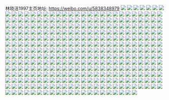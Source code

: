 林晓洁1997主页地址: https://weibo.com/u/5838348979 
![](https://wx4.sinaimg.cn/mw2000/006n77h1ly1h85o6795gtj30u00vz45w.jpg) 
![](https://wx4.sinaimg.cn/mw2000/006n77h1ly1h85o67ve80j30u01407da.jpg) 
![](https://wx4.sinaimg.cn/mw2000/006n77h1ly1h85o68alyhj30u0140agu.jpg) 
![](https://wx4.sinaimg.cn/mw2000/006n77h1ly1h83u1bdpi6j30n01dsjvz.jpg) 
![](https://wx4.sinaimg.cn/mw2000/006n77h1ly1h83u1aug80j30n01dsdig.jpg) 
![](https://wx4.sinaimg.cn/mw2000/006n77h1ly1h802wdugf6j30u0140qa6.jpg) 
![](https://wx4.sinaimg.cn/mw2000/006n77h1ly1h7pwjdmkadj32c02c0u0y.jpg) 
![](https://wx4.sinaimg.cn/mw2000/006n77h1ly1h7pwjidq2sj33402c0qv7.jpg) 
![](https://wx4.sinaimg.cn/mw2000/006n77h1ly1h7pwj94yv9j31gi1pk7wh.jpg) 
![](https://wx4.sinaimg.cn/mw2000/006n77h1ly1h7prunkjx3j30u012fjxw.jpg) 
![](https://wx4.sinaimg.cn/mw2000/006n77h1ly1h7nke4pj74j30u0140alu.jpg) 
![](https://wx4.sinaimg.cn/mw2000/006n77h1ly1h7nkex3tjxj30tu13utdg.jpg) 
![](https://wx4.sinaimg.cn/mw2000/006n77h1ly1h7hr93wr5rj30u0140dnt.jpg) 
![](https://wx4.sinaimg.cn/mw2000/006n77h1ly1h7hr93p2s7j30u0141ae8.jpg) 
![](https://wx4.sinaimg.cn/mw2000/006n77h1ly1h7ec7q1nzrj313u0tute4.jpg) 
![](https://wx4.sinaimg.cn/mw2000/006n77h1ly1h77x6l23ogj30n00rg403.jpg) 
![](https://wx4.sinaimg.cn/mw2000/006n77h1ly1h77ahts3woj31400u0ahz.jpg) 
![](https://wx4.sinaimg.cn/mw2000/006n77h1ly1h77ahv8x4jj30u01hcn09.jpg) 
![](https://wx4.sinaimg.cn/mw2000/006n77h1ly1h70egj42iwj30mv0li404.jpg) 
![](https://wx4.sinaimg.cn/mw2000/006n77h1ly1h6yu2cryqhj30n009lglx.jpg) 
![](https://wx4.sinaimg.cn/mw2000/006n77h1ly1h6yu2chl1kj30mv0limxi.jpg) 
![](https://wx4.sinaimg.cn/mw2000/006n77h1ly1h6x3e4rcttj30n01ds415.jpg) 
![](https://wx4.sinaimg.cn/mw2000/006n77h1ly1h6x3e503wxj30p518o789.jpg) 
![](https://wx4.sinaimg.cn/mw2000/006n77h1ly1h6ugvaihf4j31400u0acf.jpg) 
![](https://wx4.sinaimg.cn/mw2000/006n77h1ly1h6ugvbdrr4j30u01hc12t.jpg) 
![](https://wx4.sinaimg.cn/mw2000/006n77h1ly1h6ugv8ub5pj31hc0u043a.jpg) 
![](https://wx4.sinaimg.cn/mw2000/006n77h1ly1h6ntjl0eklj30u01hcgtn.jpg) 
![](https://wx4.sinaimg.cn/mw2000/006n77h1ly1h6ntjktdcvj31hc0u0te4.jpg) 
![](https://wx4.sinaimg.cn/mw2000/006n77h1ly1h6ntjlp3v6j30u01hc49h.jpg) 
![](https://wx4.sinaimg.cn/mw2000/006n77h1ly1h63el88tgzj30n01ds778.jpg) 
![](https://wx4.sinaimg.cn/mw2000/006n77h1ly1h63ela8wsuj30n01dsgpa.jpg) 
![](https://wx4.sinaimg.cn/mw2000/006n77h1ly1h63el5tgioj30n01dsq7a.jpg) 
![](https://wx4.sinaimg.cn/mw2000/006n77h1ly1h5tokc1yhvj30u01400y1.jpg) 
![](https://wx4.sinaimg.cn/mw2000/006n77h1ly1h5tokeheszj30u01is111.jpg) 
![](https://wx4.sinaimg.cn/mw2000/006n77h1ly1h50elz0erzj30n01dsq54.jpg) 
![](https://wx4.sinaimg.cn/mw2000/006n77h1ly1h50emi1ll0j30mi0mv40w.jpg) 
![](https://wx4.sinaimg.cn/mw2000/006n77h1ly1h4xa3vzxg7j30u013wq9j.jpg) 
![](https://wx4.sinaimg.cn/mw2000/006n77h1ly1h4xa3wsforj30u0140wl4.jpg) 
![](https://wx4.sinaimg.cn/mw2000/006n77h1ly1h4xa3x7gpaj30k50zutai.jpg) 
![](https://wx4.sinaimg.cn/mw2000/006n77h1ly1h4w4ctk3myj30n01ds77c.jpg) 
![](https://wx4.sinaimg.cn/mw2000/006n77h1ly1h4qavbayisj31410u0486.jpg) 
![](https://wx4.sinaimg.cn/mw2000/006n77h1ly1h4jitt0qcgj30u01han85.jpg) 
![](https://wx4.sinaimg.cn/mw2000/006n77h1ly1h43c7ftmz0j30g60hy76b.jpg) 
![](https://wx4.sinaimg.cn/mw2000/006n77h1ly1h3ype2ultxj30n01dswhc.jpg) 
![](https://wx4.sinaimg.cn/mw2000/006n77h1ly1h3ype2ml3hj30u00unjvl.jpg) 
![](https://wx4.sinaimg.cn/mw2000/006n77h1ly1h3ypgkarcfj30n01ds0vi.jpg) 
![](https://wx4.sinaimg.cn/mw2000/006n77h1ly1h3weiz2lrsj30u014011c.jpg) 
![](https://wx4.sinaimg.cn/mw2000/006n77h1ly1h3rrvrgjtdj30mi0hg41j.jpg) 
![](https://wx4.sinaimg.cn/mw2000/006n77h1ly1h3q8540wysj30n00ma43w.jpg) 
![](https://wx4.sinaimg.cn/mw2000/006n77h1ly1h3q854jzswj30n00fgtcm.jpg) 
![](https://wx4.sinaimg.cn/mw2000/006n77h1ly1h3jqrzsc9sj30se0owte2.jpg) 
![](https://wx4.sinaimg.cn/mw2000/006n77h1ly1h3he2dx64tj30qy1by7by.jpg) 
![](https://wx4.sinaimg.cn/mw2000/006n77h1ly1h3he2c61naj30u01hctja.jpg) 
![](https://wx4.sinaimg.cn/mw2000/006n77h1ly1h3dm9r4m16j30u019047v.jpg) 
![](https://wx4.sinaimg.cn/mw2000/006n77h1ly1h3cblz4zggj30n01dstfd.jpg) 
![](https://wx4.sinaimg.cn/mw2000/006n77h1ly1h3au05cv4jj30sw1fcjww.jpg) 
![](https://wx4.sinaimg.cn/mw2000/006n77h1ly1h37ohmmq7wj30u0140aha.jpg) 
![](https://wx4.sinaimg.cn/mw2000/006n77h1ly1h34k6iwm22j30m00luwfp.jpg) 
![](https://wx4.sinaimg.cn/mw2000/006n77h1ly1h2w44yi6m7j321p21p7wh.jpg) 
![](https://wx4.sinaimg.cn/mw2000/006n77h1ly1h2gxo0nbbhj30u018y46t.jpg) 
![](https://wx4.sinaimg.cn/mw2000/006n77h1ly1h2f8r3alc0j31400u0tfg.jpg) 
![](https://wx4.sinaimg.cn/mw2000/006n77h1ly1h2dysaka6hj30tu13u45u.jpg) 
![](https://wx4.sinaimg.cn/mw2000/006n77h1ly1h2cvrsymxtj30n01dsdla.jpg) 
![](https://wx4.sinaimg.cn/mw2000/006n77h1ly1h29fut66ffj30t11fln7f.jpg) 
![](https://wx4.sinaimg.cn/mw2000/006n77h1ly1h29fuu9fp4j30mi0u0gqm.jpg) 
![](https://wx4.sinaimg.cn/mw2000/006n77h1ly1h271apmolvj30u01400zi.jpg) 
![](https://wx4.sinaimg.cn/mw2000/006n77h1ly1h271at5nrdj30n01dstco.jpg) 
![](https://wx4.sinaimg.cn/mw2000/006n77h1ly1h25n0ffdfmj30u0140td5.jpg) 
![](https://wx4.sinaimg.cn/mw2000/006n77h1ly1h21bwex1xej31400u0qaq.jpg) 
![](https://wx4.sinaimg.cn/mw2000/006n77h1ly1h1xutbbml8j30u0140ahb.jpg) 
![](https://wx4.sinaimg.cn/mw2000/006n77h1ly1h1xutbz7n1j30u01hcdmk.jpg) 
![](https://wx4.sinaimg.cn/mw2000/006n77h1ly1h1qyat1342j30pl7psu0x.jpg) 
![](https://wx4.sinaimg.cn/mw2000/006n77h1ly1h1qhjr60ioj30c80br0t2.jpg) 
![](https://wx4.sinaimg.cn/mw2000/006n77h1ly1h1l4p5rbt0j30n01dsqea.jpg) 
![](https://wx4.sinaimg.cn/mw2000/006n77h1ly1h1e7oblmxkj33402c04qq.jpg) 
![](https://wx4.sinaimg.cn/mw2000/006n77h1ly1h1e7oao16vj31p41ti1ht.jpg) 
![](https://wx4.sinaimg.cn/mw2000/006n77h1ly1h1e7od3wilj30u00tmn8f.jpg) 
![](https://wx4.sinaimg.cn/mw2000/006n77h1ly1h1e7oddix3j30gv0gv3yu.jpg) 
![](https://wx4.sinaimg.cn/mw2000/006n77h1ly1h19eucx741j313u0rw7lt.jpg) 
![](https://wx4.sinaimg.cn/mw2000/006n77h1ly1h100ruxco6j30n01dswid.jpg) 
![](https://wx4.sinaimg.cn/mw2000/006n77h1ly1h0xper3vdqj30n01dsjts.jpg) 
![](https://wx4.sinaimg.cn/mw2000/006n77h1ly1h0xpfvinccj30n01ds447.jpg) 
![](https://wx4.sinaimg.cn/mw2000/006n77h1ly1h0ww6csc61j30u00uhq8h.jpg) 
![](https://wx4.sinaimg.cn/mw2000/006n77h1ly1h0ww6qyfxuj30mi0mi42u.jpg) 
![](https://wx4.sinaimg.cn/mw2000/006n77h1ly1h0ww7583dij309807bt8s.jpg) 
![](https://wx4.sinaimg.cn/mw2000/006n77h1ly1h0s49mokojj30p80p8q73.jpg) 
![](https://wx4.sinaimg.cn/mw2000/006n77h1ly1h0s495jf1ij31400u0doo.jpg) 
![](https://wx4.sinaimg.cn/mw2000/006n77h1ly1h0s4c54mzlj30ug0u0tgn.jpg) 
![](https://wx4.sinaimg.cn/mw2000/006n77h1ly1h0s4bdppg0j30of0nun2g.jpg) 
![](https://wx4.sinaimg.cn/mw2000/006n77h1ly1h0s493no02j30tz0migpo.jpg) 
![](https://wx4.sinaimg.cn/mw2000/006n77h1ly1h0s4c62bwfj30wa0i60w3.jpg) 
![](https://wx4.sinaimg.cn/mw2000/006n77h1ly1h0s498y3v7j30gn0fjglo.jpg) 
![](https://wx4.sinaimg.cn/mw2000/006n77h1ly1h0s494ffesj31400u0qaw.jpg) 
![](https://wx4.sinaimg.cn/mw2000/006n77h1ly1h0s4c6s7s0j30n00n0tby.jpg) 
![](https://wx4.sinaimg.cn/mw2000/006n77h1ly1h0o1oa3j9dj30mi0gv0uy.jpg) 
![](https://wx4.sinaimg.cn/mw2000/006n77h1ly1h0nhfm3d30j30su0qodho.jpg) 
![](https://wx4.sinaimg.cn/mw2000/006n77h1ly1h0ewhcil6tj30n01dswo8.jpg) 
![](https://wx4.sinaimg.cn/mw2000/006n77h1ly1h0awhjtivdj30u0140dja.jpg) 
![](https://wx4.sinaimg.cn/mw2000/006n77h1ly1h0a7c3lx27j30m80l1wf8.jpg) 
![](https://wx4.sinaimg.cn/mw2000/006n77h1ly1gzuz6354mij30ro1d6tiv.jpg) 
![](https://wx4.sinaimg.cn/mw2000/006n77h1ly1gzdbtvqarcj32c03401l0.jpg) 
![](https://wx4.sinaimg.cn/mw2000/006n77h1ly1gzdbttxlprj32c03401kz.jpg) 
![](https://wx4.sinaimg.cn/mw2000/006n77h1ly1gzdbuzp3mpj30n01dsqau.jpg) 
![](https://wx4.sinaimg.cn/mw2000/006n77h1ly1gyzbxyz5ukj30u014018y.jpg) 
![](https://wx4.sinaimg.cn/mw2000/006n77h1ly1gyxczvo5daj30n01dsn6l.jpg) 
![](https://wx4.sinaimg.cn/mw2000/006n77h1ly1gyx790r4blj30n01ds0y9.jpg) 
![](https://wx4.sinaimg.cn/mw2000/006n77h1ly1gyrbm6ptc6j30mz0mztd8.jpg) 
![](https://wx4.sinaimg.cn/mw2000/006n77h1ly1gy9whq3jhbj30u012v0z6.jpg) 
![](https://wx4.sinaimg.cn/mw2000/006n77h1ly1gy9wki44ecj30lr0ls763.jpg) 
![](https://wx4.sinaimg.cn/mw2000/006n77h1ly1gy9nom8itgj30u01egdp2.jpg) 
![](https://wx4.sinaimg.cn/mw2000/006n77h1ly1gxzq5v1u0aj30fz0csjsa.jpg) 
![](https://wx4.sinaimg.cn/mw2000/006n77h1ly1gxor5fc987j30n01am4bu.jpg) 
![](https://wx4.sinaimg.cn/mw2000/006n77h1ly1gxlqiq88qzj32c033y1kx.jpg) 
![](https://wx4.sinaimg.cn/mw2000/006n77h1ly1gxlc5tncldj30n01ds77r.jpg) 
![](https://wx4.sinaimg.cn/mw2000/006n77h1ly1gxhzve23uxj30n00mwjsp.jpg) 
![](https://wx4.sinaimg.cn/mw2000/006n77h1ly1gxa9ti9wocj30q215rtqx.jpg) 
![](https://wx4.sinaimg.cn/mw2000/006n77h1ly1gxa9tlxnhcj30vc15sqi1.jpg) 
![](https://wx4.sinaimg.cn/mw2000/006n77h1ly1gxa9tjsfmpj32c0340qv6.jpg) 
![](https://wx4.sinaimg.cn/mw2000/006n77h1ly1gxa9tlen2fj328f2z8kjm.jpg) 
![](https://wx4.sinaimg.cn/mw2000/006n77h1ly1gx4fzuoilpj30n00h543b.jpg) 
![](https://wx4.sinaimg.cn/mw2000/006n77h1ly1gx32lb8vcuj31400u0478.jpg) 
![](https://wx4.sinaimg.cn/mw2000/006n77h1ly1gx32ld0uk6j31400u046u.jpg) 
![](https://wx4.sinaimg.cn/mw2000/006n77h1ly1gx32ldsqgij31400u046n.jpg) 
![](https://wx4.sinaimg.cn/mw2000/006n77h1ly1gx311tw2ifj31400u0dsd.jpg) 
![](https://wx4.sinaimg.cn/mw2000/006n77h1ly1gx311uwsstj31400u0qg9.jpg) 
![](https://wx4.sinaimg.cn/mw2000/006n77h1ly1gwzsm6giyvj32c03407wh.jpg) 
![](https://wx4.sinaimg.cn/mw2000/006n77h1ly1gwtx4689g1j32pn2181kx.jpg) 
![](https://wx4.sinaimg.cn/mw2000/006n77h1ly1gwi93q6synj30u0140agh.jpg) 
![](https://wx4.sinaimg.cn/mw2000/006n77h1ly1gwductp7vxj31400u0wpf.jpg) 
![](https://wx4.sinaimg.cn/mw2000/006n77h1ly1gwdue290a0j30ul0u1n4j.jpg) 
![](https://wx4.sinaimg.cn/mw2000/006n77h1ly1gwaa4eivekj30jm0520te.jpg) 
![](https://wx4.sinaimg.cn/mw2000/006n77h1ly1gvyo6qgqlxj31400u0wp6.jpg) 
![](https://wx4.sinaimg.cn/mw2000/006n77h1ly1gvpc0c2jddj613u0tu47h02.jpg) 
![](https://wx4.sinaimg.cn/mw2000/006n77h1ly1gut5gjgxo1j60mw0n341h02.jpg) 
![](https://wx4.sinaimg.cn/mw2000/006n77h1ly1guoklnlqlaj60tz0mitip02.jpg) 
![](https://wx4.sinaimg.cn/mw2000/006n77h1ly1gugh3xtqyjj613u0tutfs02.jpg) 
![](https://wx4.sinaimg.cn/mw2000/006n77h1ly1gugh3um4kpj60mi0t2tco02.jpg) 
![](https://wx4.sinaimg.cn/mw2000/006n77h1ly1guckrnyzy3j60n00n20v102.jpg) 
![](https://wx4.sinaimg.cn/mw2000/006n77h1ly1gtwaz0x8w6j30l40l4q51.jpg) 
![](https://wx4.sinaimg.cn/mw2000/006n77h1ly1gttsjopddij30n01ds7i5.jpg) 
![](https://wx4.sinaimg.cn/mw2000/006n77h1ly1gtgqrxyu0yj30u01407bn.jpg) 
![](https://wx4.sinaimg.cn/mw2000/006n77h1ly1gtgqs0aulaj30u014044a.jpg) 
![](https://wx4.sinaimg.cn/mw2000/006n77h1ly1gt61kkm68sj315i0u047v.jpg) 
![](https://wx4.sinaimg.cn/mw2000/006n77h1ly1gt61klg3sij30u014013d.jpg) 
![](https://wx4.sinaimg.cn/mw2000/006n77h1ly1gt61km3oofj30u01407ck.jpg) 
![](https://wx4.sinaimg.cn/mw2000/006n77h1ly1gt61kmr3pij30mu10i0zf.jpg) 
![](https://wx4.sinaimg.cn/mw2000/006n77h1ly1gt61lhzrioj30mo07bab0.jpg) 
![](https://wx4.sinaimg.cn/mw2000/006n77h1ly1gt61lgyojkj30qw340tyl.jpg) 
![](https://wx4.sinaimg.cn/mw2000/006n77h1ly1gt29poyfdlj30mt077gma.jpg) 
![](https://wx4.sinaimg.cn/mw2000/006n77h1ly1gsvmhcz5y2j30m00itmze.jpg) 
![](https://wx4.sinaimg.cn/mw2000/006n77h1ly1gsj1j2k87ej32c0340e82.jpg) 
![](https://wx4.sinaimg.cn/mw2000/006n77h1ly1gsiuzfn4nwj315n1k3tzu.jpg) 
![](https://wx4.sinaimg.cn/mw2000/006n77h1ly1gsiuzeyp56j30n00n077c.jpg) 
![](https://wx4.sinaimg.cn/mw2000/006n77h1ly1gshacgwcbmj30n01dsngr.jpg) 
![](https://wx4.sinaimg.cn/mw2000/006n77h1ly1gsdta9ycq1j30n01dsaxw.jpg) 
![](https://wx4.sinaimg.cn/mw2000/006n77h1ly1gsdadio2ggj30mz0i5gou.jpg) 
![](https://wx4.sinaimg.cn/mw2000/006n77h1ly1gsdag7iqplj30ty0mg7wh.jpg) 
![](https://wx4.sinaimg.cn/mw2000/006n77h1ly1gsbjjl2bgfj30mt0tegni.jpg) 
![](https://wx4.sinaimg.cn/mw2000/006n77h1ly1gsbjjlclctj30cz0n3757.jpg) 
![](https://wx4.sinaimg.cn/mw2000/006n77h1ly1gsbjjlkccyj30jk0ir0t8.jpg) 
![](https://wx4.sinaimg.cn/mw2000/006n77h1ly1gsbjjkct03j30j60j6gn8.jpg) 
![](https://wx4.sinaimg.cn/mw2000/006n77h1ly1gs9wcd11hwj32c0340u0x.jpg) 
![](https://wx4.sinaimg.cn/mw2000/006n77h1ly1gs7mau1zljj3280280hdu.jpg) 
![](https://wx4.sinaimg.cn/mw2000/006n77h1ly1gs597ls1j3j31mf2avkjl.jpg) 
![](https://wx4.sinaimg.cn/mw2000/006n77h1ly1gs597knpznj32c0340npe.jpg) 
![](https://wx4.sinaimg.cn/mw2000/006n77h1ly1gs597mqhsjj3294304qv5.jpg) 
![](https://wx4.sinaimg.cn/mw2000/006n77h1ly1gs597n6lp5j30940b4jri.jpg) 
![](https://wx4.sinaimg.cn/mw2000/006n77h1ly1grxro7r3bcj32c03401kz.jpg) 
![](https://wx4.sinaimg.cn/mw2000/006n77h1ly1gruwl85p2oj31o0280qv5.jpg) 
![](https://wx4.sinaimg.cn/mw2000/006n77h1ly1grljxh47x8j30u01407wh.jpg) 
![](https://wx4.sinaimg.cn/mw2000/006n77h1ly1grdkg7axjxj328j2zd7wi.jpg) 
![](https://wx4.sinaimg.cn/mw2000/006n77h1ly1gr9y4okg3yj31400u07eh.jpg) 
![](https://wx4.sinaimg.cn/mw2000/006n77h1ly1gr8felpagxj30u01hctj2.jpg) 
![](https://wx4.sinaimg.cn/mw2000/006n77h1ly1gr30o3m0d2j31y52vmx6p.jpg) 
![](https://wx4.sinaimg.cn/mw2000/006n77h1ly1gqxctw3yrzj328i2zce81.jpg) 
![](https://wx4.sinaimg.cn/mw2000/006n77h1ly1gqrkyq98kij30u00u04qp.jpg) 
![](https://wx4.sinaimg.cn/mw2000/006n77h1ly1gqqai09n8kj32c0340qv6.jpg) 
![](https://wx4.sinaimg.cn/mw2000/006n77h1ly1gqqai0wjoij30mz14ptex.jpg) 
![](https://wx4.sinaimg.cn/mw2000/006n77h1ly1gqgu1h4hszj30n01dsqck.jpg) 
![](https://wx4.sinaimg.cn/mw2000/006n77h1ly1gqg4ih7e2sj31o01o0kjl.jpg) 
![](https://wx4.sinaimg.cn/mw2000/006n77h1ly1gqg4ibczetj32c02c0npe.jpg) 
![](https://wx4.sinaimg.cn/mw2000/006n77h1ly1gqg4icl5l7j32c02c0kjm.jpg) 
![](https://wx4.sinaimg.cn/mw2000/006n77h1ly1gqg4ia1sl1j32m01yi4qp.jpg) 
![](https://wx4.sinaimg.cn/mw2000/006n77h1ly1gqg4ifa25qj32c0340npe.jpg) 
![](https://wx4.sinaimg.cn/mw2000/006n77h1ly1gqg4i98xbjj322o1tancx.jpg) 
![](https://wx4.sinaimg.cn/mw2000/006n77h1ly1gpvpih3amqj32c0340x6q.jpg) 
![](https://wx4.sinaimg.cn/mw2000/006n77h1ly1gp49ydi438j30n01dsnpd.jpg) 
![](https://wx4.sinaimg.cn/mw2000/006n77h1ly1gon3wqedkoj30u0140tno.jpg) 
![](https://wx4.sinaimg.cn/mw2000/006n77h1ly1gojt226dy1j30n01dse21.jpg) 
![](https://wx4.sinaimg.cn/mw2000/006n77h1ly1go3lslvgh2j30mz0h3n01.jpg) 
![](https://wx4.sinaimg.cn/mw2000/006n77h1ly1gn5s8rdjaoj30u0140qh8.jpg) 
![](https://wx4.sinaimg.cn/mw2000/006n77h1ly1gn2icq60rcj30hq0hqgmv.jpg) 
![](https://wx4.sinaimg.cn/mw2000/006n77h1ly1gn2icpw0drj30hq0hqwfj.jpg) 
![](https://wx4.sinaimg.cn/mw2000/006n77h1ly1gn2icqdfngj30hq0hq0tr.jpg) 
![](https://wx4.sinaimg.cn/mw2000/006n77h1ly1gn2icqlyv8j30eo0en0tp.jpg) 
![](https://wx4.sinaimg.cn/mw2000/006n77h1ly1gmwvyz1cwej306o06ower.jpg) 
![](https://wx4.sinaimg.cn/mw2000/006n77h1ly1gm3y55bcgtj32c0340npd.jpg) 
![](https://wx4.sinaimg.cn/mw2000/006n77h1ly1glzb8nv3r5j32c0340txa.jpg) 
![](https://wx4.sinaimg.cn/mw2000/006n77h1ly1glswqd85p5j30n01ds7wc.jpg) 
![](https://wx4.sinaimg.cn/mw2000/006n77h1ly1glqxbk8tdsj315s0vc1d2.jpg) 
![](https://wx4.sinaimg.cn/mw2000/006n77h1ly1glqxbjynflj30mb0ldgpb.jpg) 
![](https://wx4.sinaimg.cn/mw2000/006n77h1ly1glhr069abej32c0340e83.jpg) 
![](https://wx4.sinaimg.cn/mw2000/006n77h1ly1glhr07lfk6j32c0340hdv.jpg) 
![](https://wx4.sinaimg.cn/mw2000/006n77h1ly1gl8ijo3dlvj30u00mijxx.jpg) 
![](https://wx4.sinaimg.cn/mw2000/006n77h1ly1gl8ijo8hhtj30u00mi0yt.jpg) 
![](https://wx4.sinaimg.cn/mw2000/006n77h1ly1gl8ijogof5j313u0tvqbd.jpg) 
![](https://wx4.sinaimg.cn/mw2000/006n77h1ly1gl8ijnc77lj30mi0gv4gn.jpg) 
![](https://wx4.sinaimg.cn/mw2000/006n77h1ly1gkzlc1srifj30m80mf44u.jpg) 
![](https://wx4.sinaimg.cn/mw2000/006n77h1ly1gkzlc15mjoj33402c07wi.jpg) 
![](https://wx4.sinaimg.cn/mw2000/006n77h1ly1gkzlc2mcsxj33402c0b2a.jpg) 
![](https://wx4.sinaimg.cn/mw2000/006n77h1ly1gkzlc3libjj31400u01ky.jpg) 
![](https://wx4.sinaimg.cn/mw2000/006n77h1ly1gkmr11cbz8j31rz2d7qj3.jpg) 
![](https://wx4.sinaimg.cn/mw2000/006n77h1ly1gkgsmrf6wrj32c0340qv5.jpg) 
![](https://wx4.sinaimg.cn/mw2000/006n77h1ly1gkgsmsi6uaj32c0340x6r.jpg) 
![](https://wx4.sinaimg.cn/mw2000/006n77h1ly1gkgsmql30hj33402c04qs.jpg) 
![](https://wx4.sinaimg.cn/mw2000/006n77h1ly1gkfp7fmkphj31k02c0e81.jpg) 
![](https://wx4.sinaimg.cn/mw2000/006n77h1ly1gkequ76dxjj322o33zb2a.jpg) 
![](https://wx4.sinaimg.cn/mw2000/006n77h1ly1gkb0otsho5j32c0340x6r.jpg) 
![](https://wx4.sinaimg.cn/mw2000/006n77h1ly1gkb0osr7c1j31xz33ze84.jpg) 
![](https://wx4.sinaimg.cn/mw2000/006n77h1ly1gk1gsnhbrkj32c0340npe.jpg) 
![](https://wx4.sinaimg.cn/mw2000/006n77h1ly1gjx8ixm60hj30u012unij.jpg) 
![](https://wx4.sinaimg.cn/mw2000/006n77h1ly1gjsontq7vkj311524ats5.jpg) 
![](https://wx4.sinaimg.cn/mw2000/006n77h1ly1gjkha6ng03j30n01dsn8h.jpg) 
![](https://wx4.sinaimg.cn/mw2000/006n77h1ly1gjkha7hjykj30n01ds15m.jpg) 
![](https://wx4.sinaimg.cn/mw2000/006n77h1ly1gj6pyztmfxj31eh2cr1fp.jpg) 
![](https://wx4.sinaimg.cn/mw2000/006n77h1ly1gj5m33729tj32c0340kjm.jpg) 
![](https://wx4.sinaimg.cn/mw2000/006n77h1ly1gj5m35no2ej317r2dse81.jpg) 
![](https://wx4.sinaimg.cn/mw2000/006n77h1ly1gj5m37ti62j31zb2djx6p.jpg) 
![](https://wx4.sinaimg.cn/mw2000/006n77h1ly1gj5m395kqaj30n01ds49j.jpg) 
![](https://wx4.sinaimg.cn/mw2000/006n77h1ly1giw9m1nisaj325225uhdt.jpg) 
![](https://wx4.sinaimg.cn/mw2000/006n77h1ly1gisfjwup4gj31hc0ppe81.jpg) 
![](https://wx4.sinaimg.cn/mw2000/006n77h1ly1gil9i6htghj32c0340e82.jpg) 
![](https://wx4.sinaimg.cn/mw2000/006n77h1ly1gihap0az8vj30n00uo4nj.jpg) 
![](https://wx4.sinaimg.cn/mw2000/006n77h1ly1gidsnlctj8j30ru15r1j6.jpg) 
![](https://wx4.sinaimg.cn/mw2000/006n77h1ly1gi9uv45opaj32c0340e83.jpg) 
![](https://wx4.sinaimg.cn/mw2000/006n77h1ly1gi6a8290lzj31400u0qv5.jpg) 
![](https://wx4.sinaimg.cn/mw2000/006n77h1ly1gi6a82yk3hj33402c0kjl.jpg) 
![](https://wx4.sinaimg.cn/mw2000/006n77h1ly1gi6a8n8ki1j30u00y81kx.jpg) 
![](https://wx4.sinaimg.cn/mw2000/006n77h1ly1gi4njktjf2j32c03401kx.jpg) 
![](https://wx4.sinaimg.cn/mw2000/006n77h1ly1ghypxv7903j30mi0u0nid.jpg) 
![](https://wx4.sinaimg.cn/mw2000/006n77h1ly1ghxl81vj1vj32c0340e82.jpg) 
![](https://wx4.sinaimg.cn/mw2000/006n77h1ly1ghxl82ueaej32c03407wj.jpg) 
![](https://wx4.sinaimg.cn/mw2000/006n77h1ly1ghtmzsiwinj32801o0npd.jpg) 
![](https://wx4.sinaimg.cn/mw2000/006n77h1ly1ghtmzs6s52j315s0vcwus.jpg) 
![](https://wx4.sinaimg.cn/mw2000/006n77h1ly1ghtmyu2seqj32c0340kjm.jpg) 
![](https://wx4.sinaimg.cn/mw2000/006n77h1ly1ghtmyainijj30wj0wjk4f.jpg) 
![](https://wx4.sinaimg.cn/mw2000/006n77h1ly1ght1gllesaj32z828gkjm.jpg) 
![](https://wx4.sinaimg.cn/mw2000/006n77h1ly1ght1gmniw3j32zo28r1kz.jpg) 
![](https://wx4.sinaimg.cn/mw2000/006n77h1ly1ght1gkiworj32p620xkjm.jpg) 
![](https://wx4.sinaimg.cn/mw2000/006n77h1ly1ght1gn8vg1j30dw0dwt9w.jpg) 
![](https://wx4.sinaimg.cn/mw2000/006n77h1ly1ghoe5r1m9tj33402c04qp.jpg) 
![](https://wx4.sinaimg.cn/mw2000/006n77h1ly1ghoe5rzjjjj30mi0s17ii.jpg) 
![](https://wx4.sinaimg.cn/mw2000/006n77h1ly1ghimjteei8j30n018tdtx.jpg) 
![](https://wx4.sinaimg.cn/mw2000/006n77h1ly1ghhjg2axg5j30jq0ibtas.jpg) 
![](https://wx4.sinaimg.cn/mw2000/006n77h1ly1gh2d4y7ycjj30n01dsazu.jpg) 
![](https://wx4.sinaimg.cn/mw2000/006n77h1ly1gh2d4t79fej30uq0u0the.jpg) 
![](https://wx4.sinaimg.cn/mw2000/006n77h1ly1gh2d51mtnej30n01dstgw.jpg) 
![](https://wx4.sinaimg.cn/mw2000/006n77h1ly1gh2d7sivw2j30n01ds1kx.jpg) 
![](https://wx4.sinaimg.cn/mw2000/006n77h1ly1ggwg9gbh26j32c0340e82.jpg) 
![](https://wx4.sinaimg.cn/mw2000/006n77h1ly1ggwg9eqersj32c0340x6q.jpg) 
![](https://wx4.sinaimg.cn/mw2000/006n77h1ly1ggpknw0ux9j30n01dsduf.jpg) 
![](https://wx4.sinaimg.cn/mw2000/006n77h1ly1ggpknvgp9qj31yb3404qr.jpg) 
![](https://wx4.sinaimg.cn/mw2000/006n77h1ly1ggh2p9p2mkj30n01dsao2.jpg) 
![](https://wx4.sinaimg.cn/mw2000/006n77h1ly1gge0dgk5icj30j60eedi9.jpg) 
![](https://wx4.sinaimg.cn/mw2000/006n77h1ly1ggbszlnnigj30n014zwpx.jpg) 
![](https://wx4.sinaimg.cn/mw2000/006n77h1ly1gg3l4duh4gj31ds0n0dlh.jpg) 
![](https://wx4.sinaimg.cn/mw2000/006n77h1ly1gg3l4e3836j30mi0u0dk7.jpg) 
![](https://wx4.sinaimg.cn/mw2000/006n77h1ly1gg3l4ebi79j313u0tutgc.jpg) 
![](https://wx4.sinaimg.cn/mw2000/006n77h1ly1gg3l4dlx7zj30j60dy0uj.jpg) 
![](https://wx4.sinaimg.cn/mw2000/006n77h1ly1gg019zqz4xj30vc15stts.jpg) 
![](https://wx4.sinaimg.cn/mw2000/006n77h1ly1gg01a5sqy3j32c0340qv5.jpg) 
![](https://wx4.sinaimg.cn/mw2000/006n77h1ly1gg01apzwp2j30vc15s15m.jpg) 
![](https://wx4.sinaimg.cn/mw2000/006n77h1ly1gg01d81wb4j30vc15sauk.jpg) 
![](https://wx4.sinaimg.cn/mw2000/006n77h1ly1gfs1a3b3ooj33402c0b2a.jpg) 
![](https://wx4.sinaimg.cn/mw2000/006n77h1ly1gfs1a0g75cj33402c0ki7.jpg) 
![](https://wx4.sinaimg.cn/mw2000/006n77h1ly1gfoqbbdl5lj30vc15s17o.jpg) 
![](https://wx4.sinaimg.cn/mw2000/006n77h1ly1gfoqbcn3b5j30vc15s4b2.jpg) 
![](https://wx4.sinaimg.cn/mw2000/006n77h1ly1gfm9vb6hspj30n029rk4q.jpg) 
![](https://wx4.sinaimg.cn/mw2000/006n77h1ly1gfm9vc24xdj30u01407cr.jpg) 
![](https://wx4.sinaimg.cn/mw2000/006n77h1ly1gfitdlljmhj30n00mhdst.jpg) 
![](https://wx4.sinaimg.cn/mw2000/006n77h1ly1gfitdmbdg5j32lj2c0kjm.jpg) 
![](https://wx4.sinaimg.cn/mw2000/006n77h1ly1gfitdnm8iqj33402c0npd.jpg) 
![](https://wx4.sinaimg.cn/mw2000/006n77h1ly1gfd40lfskzj32c03407wi.jpg) 
![](https://wx4.sinaimg.cn/mw2000/006n77h1ly1gfd40mm7kej32c0340npe.jpg) 
![](https://wx4.sinaimg.cn/mw2000/006n77h1ly1gfd40o6fykj32c0340x6q.jpg) 
![](https://wx4.sinaimg.cn/mw2000/006n77h1ly1gfd40kq8aaj30tu13se81.jpg) 
![](https://wx4.sinaimg.cn/mw2000/006n77h1ly1gfcy60dfbij30vc15s1be.jpg) 
![](https://wx4.sinaimg.cn/mw2000/006n77h1ly1gfcvwskit3j30u0190tbx.jpg) 
![](https://wx4.sinaimg.cn/mw2000/006n77h1ly1gf98n5en4yj32c0340b2a.jpg) 
![](https://wx4.sinaimg.cn/mw2000/006n77h1ly1gf98nj274jj30hs0hs75j.jpg) 
![](https://wx4.sinaimg.cn/mw2000/006n77h1ly1gf98niok7kj30ju0z978x.jpg) 
![](https://wx4.sinaimg.cn/mw2000/006n77h1ly1gf98nve50ij32c0340u0y.jpg) 
![](https://wx4.sinaimg.cn/mw2000/006n77h1ly1gf98o5q0qyj30x71dt7kh.jpg) 
![](https://wx4.sinaimg.cn/mw2000/006n77h1ly1gf98o641g3j30j60iagmh.jpg) 
![](https://wx4.sinaimg.cn/mw2000/006n77h1ly1gevn0aeiqbj30gc0gcdhe.jpg) 
![](https://wx4.sinaimg.cn/mw2000/006n77h1ly1genoe3rmtlj30n01pch2a.jpg) 
![](https://wx4.sinaimg.cn/mw2000/006n77h1ly1genoeis8tvj30mz0xvwi6.jpg) 
![](https://wx4.sinaimg.cn/mw2000/006n77h1ly1gemifgb322j32c0340qv6.jpg) 
![](https://wx4.sinaimg.cn/mw2000/006n77h1ly1gemifhssfzj32c0340x6q.jpg) 
![](https://wx4.sinaimg.cn/mw2000/006n77h1ly1gegqzt3dm1j32c03404qr.jpg) 
![](https://wx4.sinaimg.cn/mw2000/006n77h1ly1gegqzu435pj30si0vp7h8.jpg) 
![](https://wx4.sinaimg.cn/mw2000/006n77h1ly1gegqzv2tjvj32c0340qv6.jpg) 
![](https://wx4.sinaimg.cn/mw2000/006n77h1ly1gegqzwkf59j32c0340hdu.jpg) 
![](https://wx4.sinaimg.cn/mw2000/006n77h1ly1gegqzr798sj32c0340hdu.jpg) 
![](https://wx4.sinaimg.cn/mw2000/006n77h1ly1gegqzxu6rej32c0340kjm.jpg) 
![](https://wx4.sinaimg.cn/mw2000/006n77h1ly1ge66u6jak3j30vc15s4dr.jpg) 
![](https://wx4.sinaimg.cn/mw2000/006n77h1ly1ge66u6ua64j30vc15swx3.jpg) 
![](https://wx4.sinaimg.cn/mw2000/006n77h1ly1gdejx41n07j31kw16mniw.jpg) 
![](https://wx4.sinaimg.cn/mw2000/006n77h1ly1gdejx4e2n8j30u10u0wh3.jpg) 
![](https://wx4.sinaimg.cn/mw2000/006n77h1ly1gd8oaehbr5j33402c0kjl.jpg) 
![](https://wx4.sinaimg.cn/mw2000/006n77h1ly1gbo2he01g6j30e70e7ta5.jpg) 
![](https://wx4.sinaimg.cn/mw2000/006n77h1ly1gbo2hds4tdj30c80c80tp.jpg) 
![](https://wx4.sinaimg.cn/mw2000/006n77h1ly1gbi97zax14j31400u04qp.jpg) 
![](https://wx4.sinaimg.cn/mw2000/006n77h1ly1gbi98qdmq3j306o06oq38.jpg) 
![](https://wx4.sinaimg.cn/mw2000/006n77h1ly1gb9qmz0he2j30u01hc12w.jpg) 
![](https://wx4.sinaimg.cn/mw2000/006n77h1ly1gb9qmz76ghj30m80mpjt2.jpg) 
![](https://wx4.sinaimg.cn/mw2000/006n77h1ly1gb80y7ec5nj30vc15stnf.jpg) 
![](https://wx4.sinaimg.cn/mw2000/006n77h1ly1gb80y7puelj30vc15sakq.jpg) 
![](https://wx4.sinaimg.cn/mw2000/006n77h1ly1gb80y85rl8j30vc15s4dr.jpg) 
![](https://wx4.sinaimg.cn/mw2000/006n77h1ly1gb80y9k31lj32c03621kz.jpg) 
![](https://wx4.sinaimg.cn/mw2000/006n77h1ly1gb80yau2ylj32c0340e82.jpg) 
![](https://wx4.sinaimg.cn/mw2000/006n77h1ly1gb80yd42bvj32c0340u0x.jpg) 
![](https://wx4.sinaimg.cn/mw2000/006n77h1ly1gb6qin2u96j30u0140dmp.jpg) 
![](https://wx4.sinaimg.cn/mw2000/006n77h1ly1gan5uf9o3yj31kw1kw1kx.jpg) 
![](https://wx4.sinaimg.cn/mw2000/006n77h1ly1gan5ujmtipj30u00u0adj.jpg) 
![](https://wx4.sinaimg.cn/mw2000/006n77h1ly1galzvajduyj30u0140hbb.jpg) 
![](https://wx4.sinaimg.cn/mw2000/006n77h1ly1gam006hwc8j30n01dswsu.jpg) 
![](https://wx4.sinaimg.cn/mw2000/006n77h1ly1gaagz2g6uzj32c02i71kz.jpg) 
![](https://wx4.sinaimg.cn/mw2000/006n77h1ly1gaagz2x13lj30vc15s496.jpg) 
![](https://wx4.sinaimg.cn/mw2000/006n77h1ly1ga5shylbngj30u0148jy9.jpg) 
![](https://wx4.sinaimg.cn/mw2000/006n77h1ly1g9qp7zt9tyj31z41hchdu.jpg) 
![](https://wx4.sinaimg.cn/mw2000/006n77h1ly1g9qp80frg0j30qo0rzgyk.jpg) 
![](https://wx4.sinaimg.cn/mw2000/006n77h1ly1g9qp81eu23j31hc1z4e83.jpg) 
![](https://wx4.sinaimg.cn/mw2000/006n77h1ly1g9qpcruehsj31z41hcnpe.jpg) 
![](https://wx4.sinaimg.cn/mw2000/006n77h1ly1g9ob71f3vnj30u00mianw.jpg) 
![](https://wx4.sinaimg.cn/mw2000/006n77h1ly1g9ob71r92qj30u00u0nin.jpg) 
![](https://wx4.sinaimg.cn/mw2000/006n77h1ly1g9ob72gzbgj31hc1z41ky.jpg) 
![](https://wx4.sinaimg.cn/mw2000/006n77h1ly1g9ob72ua98j30u00u0jyp.jpg) 
![](https://wx4.sinaimg.cn/mw2000/006n77h1ly1g9buh4ss7dj31w12jwqv9.jpg) 
![](https://wx4.sinaimg.cn/mw2000/006n77h1ly1g9buh5oyvxj30u01hcwp3.jpg) 
![](https://wx4.sinaimg.cn/mw2000/006n77h1ly1g976133zmpj30u0140tfr.jpg) 
![](https://wx4.sinaimg.cn/mw2000/006n77h1ly1g97617ljnoj30u014049p.jpg) 
![](https://wx4.sinaimg.cn/mw2000/006n77h1ly1g9761ad7g6j30u0140tgu.jpg) 
![](https://wx4.sinaimg.cn/mw2000/006n77h1ly1g9761b6dupj30j60asgmd.jpg) 
![](https://wx4.sinaimg.cn/mw2000/006n77h1ly1g93mbvulx4j31hc1eeb2b.jpg) 
![](https://wx4.sinaimg.cn/mw2000/006n77h1ly1g93mbw8xvmj30u00midid.jpg) 
![](https://wx4.sinaimg.cn/mw2000/006n77h1ly1g8iui14110j30j608vdgz.jpg) 
![](https://wx4.sinaimg.cn/mw2000/006n77h1ly1g7z7912krvj30u018ydxo.jpg) 
![](https://wx4.sinaimg.cn/mw2000/006n77h1ly1g7z7bsx989j30qo091aaj.jpg) 
![](https://wx4.sinaimg.cn/mw2000/006n77h1ly1g7z791ky41j30qo140nfj.jpg) 
![](https://wx4.sinaimg.cn/mw2000/006n77h1ly1g6zen9egolj30rs15wwvn.jpg) 
![](https://wx4.sinaimg.cn/mw2000/006n77h1ly1g6tl60st2gj30qo1404pb.jpg) 
![](https://wx4.sinaimg.cn/mw2000/006n77h1ly1g4tmo9g0dfj30u01o0dr2.jpg) 
